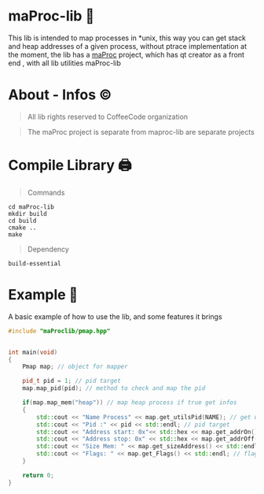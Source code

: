 # maProc-lib :dragon:


This lib is intended to map processes in *unix, this way you can get stack and heap addresses of a given process, without ptrace implementation at the moment, the lib has a [maProc](https://github.com/mentebinaria/maProc) project, which has qt creator as a front end , with all lib utilities maProc-lib

# About - Infos :copyright:

> All lib rights reserved to CoffeeCode organization

> The maProc project is separate from maproc-lib are separate projects

# Compile Library :printer:

> Commands

    cd maProc-lib
    mkdir build
    cd build
    cmake ..
    make


> Dependency

    build-essential

# Example 📖

A basic example of how to use the lib, and some features it brings

```C++
#include "maProclib/pmap.hpp"


int main(void)
{
	Pmap map; // object for mapper

	pid_t pid = 1; // pid target
	map.map_pid(pid); // method to check and map the pid

	if(map.map_mem("heap")) // map heap process if true get infos
	{
		std::cout << "Name Process" << map.get_utilsPid(NAME); // get utils NAME process
		std::cout << "Pid :" << pid << std::endl; // pid target
		std::cout << "Address start: 0x"<< std::hex << map.get_addrOn() << std::endl; // offset where the heap address begins
		std::cout << "Address stop: 0x" << std::hex << map.get_addrOff() << std::endl; // offset end the heap address
		std::cout << "Size Mem: " << map.get_sizeAddress() << std::endl; // size heap
		std::cout << "Flags: " << map.get_Flags() << std::endl; // flags, permissions
	}

	return 0;
}

```
